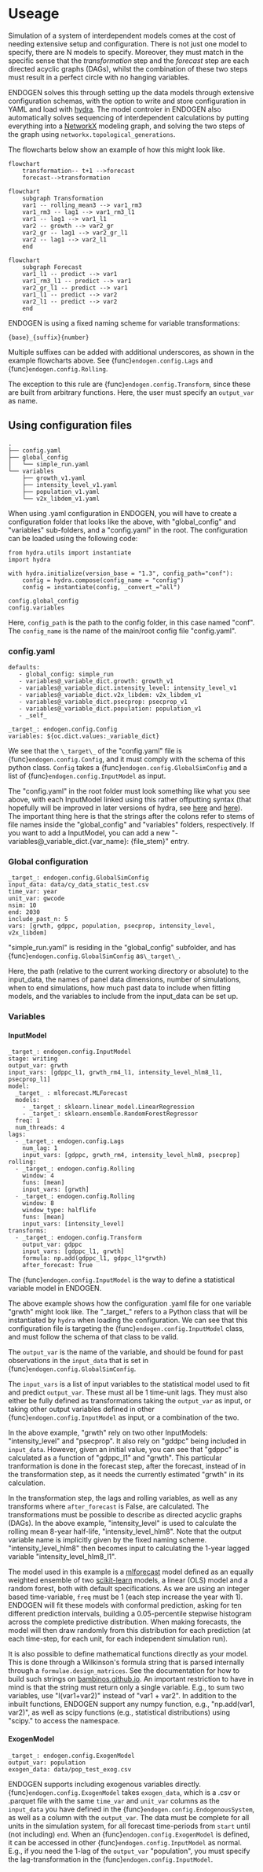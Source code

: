 # Useage

Simulation of a system of interdependent models comes at the cost of needing extensive setup and configuration. There is not just one model to specify, there are N models to specify. Moreover, they must match in the specific sense that the *transformation* step and the *forecast* step are each directed acyclic graphs (DAGs), whilst the combination of these two steps must result in a perfect circle with no hanging variables.

ENDOGEN solves this through setting up the data models through extensive configuration schemas, with the option to write and store configuration in YAML and load with [hydra](https://hydra.cc/). The model controler in ENDOGEN also automatically solves sequencing of interdependent calculations by putting everything into a [NetworkX](https://networkx.org/) modeling graph, and solving the two steps of the graph using `networkx.topological_generations`.

The flowcharts below show an example of how this might look like.

```{mermaid}
flowchart
    transformation-- t+1 -->forecast
    forecast-->transformation
```

```{mermaid}
flowchart
    subgraph Transformation
    var1 -- rolling_mean3 --> var1_rm3
    var1_rm3 -- lag1 --> var1_rm3_l1
    var1 -- lag1 --> var1_l1
    var2 -- growth --> var2_gr
    var2_gr -- lag1 --> var2_gr_l1
    var2 -- lag1 --> var2_l1
    end
```

```{mermaid}
flowchart
    subgraph Forecast
    var1_l1 -- predict --> var1
    var1_rm3_l1 -- predict --> var1
    var2_gr_l1 -- predict --> var1
    var1_l1 -- predict --> var2
    var2_l1 -- predict --> var2
    end
```

ENDOGEN is using a fixed naming scheme for variable transformations:

    {base}_{suffix}{number} 

Multiple suffixes can be added with additional underscores, as shown in the example flowcharts above. See {func}`endogen.config.Lags` and {func}`endogen.config.Rolling`.

The exception to this rule are {func}`endogen.config.Transform`, since these are built from arbitrary functions. Here, the user must specify an `output_var` as name.

## Using configuration files

```{code} bash
.
├── config.yaml
├── global_config
│   └── simple_run.yaml
└── variables
    ├── growth_v1.yaml
    ├── intensity_level_v1.yaml
    ├── population_v1.yaml
    └── v2x_libdem_v1.yaml
```

When using .yaml configuration in ENDOGEN, you will have to create a configuration folder that looks like the above, with "global_config" and "variables" sub-folders, and a "config.yaml" in the root. The configuration can be loaded using the following code:

```{code} python
from hydra.utils import instantiate
import hydra

with hydra.initialize(version_base = "1.3", config_path="conf"):
    config = hydra.compose(config_name = "config")
    config = instantiate(config, _convert_="all")

config.global_config
config.variables
```

Here, `config_path` is the path to the config folder, in this case named "conf". The `config_name` is the name of the main/root config file "config.yaml".

### config.yaml

```{code} yaml
defaults:
   - global_config: simple_run
   - variables@_variable_dict.growth: growth_v1
   - variables@_variable_dict.intensity_level: intensity_level_v1
   - variables@_variable_dict.v2x_libdem: v2x_libdem_v1
   - variables@_variable_dict.psecprop: psecprop_v1
   - variables@_variable_dict.population: population_v1
   - _self_
   
_target_: endogen.config.Config   
variables: ${oc.dict.values:_variable_dict}
```

We see that the `\_target\_` of the "config.yaml" file is {func}`endogen.config.Config`, and it must comply with the schema of this python class. `Config` takes a {func}`endogen.config.GlobalSimConfig` and a list of {func}`endogen.config.InputModel` as input.

The "config.yaml" in the root folder must look something like what you see above, with each InputModel linked using this rather offputting syntax (that hopefully will be improved in later versions of hydra, see [here](https://github.com/facebookresearch/hydra/issues/1939) and [here](https://stackoverflow.com/questions/71052174/using-multiple-configs-in-the-same-group-to-interpolate-values-in-a-yaml-file)). The important thing here is that the strings after the colons refer to stems of file names inside the "global_config" and "variables" folders, respectively. If you want to add a InputModel, you can add a new "- variables@_variable_dict.{var_name}: {file_stem}" entry.

### Global configuration
```{code} yaml
_target_: endogen.config.GlobalSimConfig
input_data: data/cy_data_static_test.csv
time_var: year
unit_var: gwcode
nsim: 10
end: 2030
include_past_n: 5
vars: [grwth, gdppc, population, psecprop, intensity_level, v2x_libdem]
```

"simple_run.yaml" is residing in the "global_config" subfolder, and has {func}`endogen.config.GlobalSimConfig` as`\_target\_`.

Here, the path (relative to the current working directory or absolute) to the input_data, the names of panel data dimensions, number of simulations, when to end simulations, how much past data to include when fitting models, and the variables to include from the input_data can be set up.

### Variables

#### InputModel
```{code} yaml
_target_: endogen.config.InputModel
stage: writing
output_var: grwth
input_vars: [gdppc_l1, grwth_rm4_l1, intensity_level_hlm8_l1, psecprop_l1]
model: 
  _target_ : mlforecast.MLForecast
  models:
    - _target_: sklearn.linear_model.LinearRegression
    - _target_: sklearn.ensemble.RandomForestRegressor
  freq: 1
  num_threads: 4
lags:
  - _target_: endogen.config.Lags
    num_lag: 1
    input_vars: [gdppc, grwth_rm4, intensity_level_hlm8, psecprop]
rolling:
  - _target_: endogen.config.Rolling
    window: 4
    funs: [mean]
    input_vars: [grwth]
  - _target_: endogen.config.Rolling
    window: 8
    window_type: halflife
    funs: [mean]
    input_vars: [intensity_level]
transforms:
  - _target_: endogen.config.Transform
    output_var: gdppc
    input_vars: [gdppc_l1, grwth]
    formula: np.add(gdppc_l1, gdppc_l1*grwth)
    after_forecast: True 
```

The {func}`endogen.config.InputModel` is the way to define a statistical variable model in ENDOGEN.

The above example shows how the configuration .yaml file for one variable "grwth" might look like. The "\_target\_" refers to a Python class that will be instantiated by `hydra` when loading the configuration. We can see that this configuration file is targeting the {func}`endogen.config.InputModel` class, and must follow the schema of that class to be valid.

The `output_var` is the name of the variable, and should be found for past observations in the `input_data` that is set in {func}`endogen.config.GlobalSimConfig`.

The `input_vars` is a list of input variables to the statistical model used to fit and predict `output_var`. These must all be 1 time-unit lags. They must also either be fully defined as transformations taking the `output_var` as input, or taking other output variables defined in other {func}`endogen.config.InputModel` as input, or a combination of the two.

In the above example, "grwth" rely on two other InputModels: "intensity_level" and "psecprop". It also rely on "gddpc" being included in `input_data`. However, given an initial value, you can see that "gdppc" is calculated as a function of "gdppc_l1" and "grwth". This particular tranformation is done in the forecast step, after the forecast, instead of in the transformation step, as it needs the currently estimated "grwth" in its calculation.

In the transformation step, the lags and rolling variables, as well as any transforms where `after_forecast` is False, are calculated. The transformations must be possible to describe as directed acyclic graphs (DAGs). In the above example, "intensity_level" is used to calculate the rolling mean 8-year half-life, "intensity_level_hlm8". Note that the output variable name is implicitly given by the fixed naming scheme. "intensity_level_hlm8" then becomes input to calculating the 1-year lagged variable "intensity_level_hlm8_l1".

The model used in this example is a [mlforecast](https://github.com/Nixtla/mlforecast) model defined as an equally weighted ensemble of two [scikit-learn](https://scikit-learn.org/stable/index.html) models, a linear (OLS) model and a random forest, both with default specifications. As we are using an integer based time-variable, `freq` must be 1 (each step increase the year with 1). ENDOGEN will fit these models with conformal prediction, asking for ten different prediction intervals, building a 0.05-percentile stepwise histogram across the complete predictive distribution. When making forecasts, the model will then draw randomly from this distribution for each prediction (at each time-step, for each unit, for each independent simulation run).

It is also possible to define mathematical functions directly as your model. This is done through a Wilkinson's formula string that is parsed internally through a `formulae.design_matrices`. See the documentation for how to build such strings on [bambinos.github.io](https://bambinos.github.io/formulae/notebooks/getting_started.html). An important restriction to have in mind is that the string must return only a single variable. E.g., to sum two variables, use "I(var1+var2)" instead of "var1 + var2". In addition to the inbuilt functions, ENDOGEN support any numpy function, e.g., "np.add(var1, var2)", as well as scipy functions (e.g., statistical distributions) using "scipy." to access the namespace.

#### ExogenModel
```{code} yaml
_target_: endogen.config.ExogenModel
output_var: population
exogen_data: data/pop_test_exog.csv
```

ENDOGEN supports including exogenous variables directly. {func}`endogen.config.ExogenModel` takes `exogen_data`, which is a .csv or .parquet file with the same `time_var` and `unit_var` columns as the `input_data` you have defined in the {func}`endogen.config.EndogenousSystem`, as well as a column with the `output_var`. The data must be complete for all units in the simulation system, for all forecast time-periods from `start` until (not including) `end`. When an {func}`endogen.config.ExogenModel` is defined, it can be accessed in other {func}`endogen.config.InputModel` as normal. E.g., if you need the 1-lag of the `output_var` "population", you must specify the lag-transformation in the {func}`endogen.config.InputModel`.